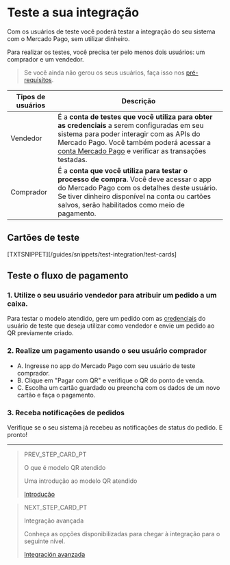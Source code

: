 # Teste a sua integração

Com os usuários de teste você poderá testar a integração do seu sistema com o Mercado Pago, sem utilizar dinheiro.

Para realizar os testes, você precisa ter pelo menos dois usuários: um comprador e um vendedor.
> Se você ainda não gerou os seus usuários, faça isso nos [pré-requisitos](https://www.mercadopago[FAKER][URL][DOMAIN]/developers/pt/guides/qr-code/pre-requisites).

| Tipos de usuários | Descrição |
| --- | --- |
| Vendedor | É a **conta de testes que você utiliza para obter as credenciais** a serem configuradas em seu sistema para poder interagir com as APIs do Mercado Pago. Você também poderá acessar a [conta Mercado Pago](https://www.mercadopago.com.br/activities) e verificar as transações testadas. |
| Comprador | É a **conta que você utiliza para testar o processo de compra**. Você deve acessar o app do Mercado Pago com os detalhes deste usuário. Se tiver dinheiro disponível na conta ou cartões salvos, serão habilitados como meio de pagamento. |

## Cartões de teste

[TXTSNIPPET][/guides/snippets/test-integration/test-cards]

## Teste o fluxo de pagamento

### 1. Utilize o seu usuário vendedor para atribuir um pedido a um caixa.

Para testar o modelo atendido, gere um pedido com as [credenciais]([FAKER][CREDENTIALS][URL]) do usuário de teste que deseja utilizar como vendedor e envie um pedido ao QR previamente criado.


### 2. Realize um pagamento usando o seu usuário comprador

- A. Ingresse no app do Mercado Pago com seu usuário de teste comprador.
- B. Clique em "Pagar com QR" e verifique o QR do ponto de venda.
- C. Escolha um cartão guardado ou preencha com os dados de um novo cartão e faça o pagamento.

### 3. Receba notificações de pedidos

Verifique se o seu sistema já recebeu as notificações de status do pedido. E pronto!


---

> PREV_STEP_CARD_PT
>
> O que é modelo QR atendido
>
> Uma introdução ao modelo QR atendido
>
> [Introdução](/developers/pt/docs/qr-code/qr-attended-model/introduction)

> NEXT_STEP_CARD_PT
>
> Integração avançada
>
> Conheça as opções disponibilizadas para chegar à integração para o seguinte nível.
>
> [Integración avanzada](/developers/pt/guides/qr-code/advanced-integration)